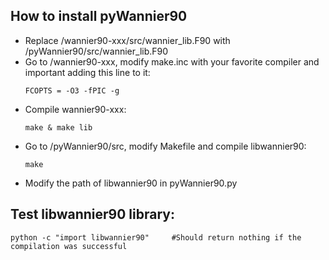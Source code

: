 ## How to install pyWannier90
- Replace /wannier90-xxx/src/wannier_lib.F90 with /pyWannier90/src/wannier_lib.F90
- Go to /wannier90-xxx, modify make.inc with your favorite compiler and important adding this line to it:
	```
	FCOPTS = -O3 -fPIC -g
	```
- Compile wannier90-xxx:
	```
	make & make lib
	```
- Go to /pyWannier90/src, modify Makefile and compile libwannier90:
	```
	make
	```
- Modify the path of libwannier90 in pyWannier90.py
	
## Test libwannier90 library:
	python -c "import libwannier90"		#Should return nothing if the compilation was successful

	
